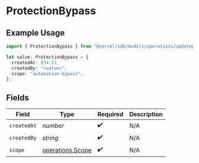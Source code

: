 # ProtectionBypass

## Example Usage

```typescript
import { ProtectionBypass } from "@vercel/sdk/models/operations/updateprojectdatacache.js";

let value: ProtectionBypass = {
  createdAt: 834.22,
  createdBy: "<value>",
  scope: "automation-bypass",
};
```

## Fields

| Field                                                | Type                                                 | Required                                             | Description                                          |
| ---------------------------------------------------- | ---------------------------------------------------- | ---------------------------------------------------- | ---------------------------------------------------- |
| `createdAt`                                          | *number*                                             | :heavy_check_mark:                                   | N/A                                                  |
| `createdBy`                                          | *string*                                             | :heavy_check_mark:                                   | N/A                                                  |
| `scope`                                              | [operations.Scope](../../models/operations/scope.md) | :heavy_check_mark:                                   | N/A                                                  |